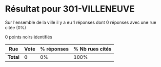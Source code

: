 # Résultat pour 301-VILLENEUVE

Sur l'ensemble de la ville il y a eu 1 réponses dont 0 réponses avec une rue citée (0%)

0 points noirs identifiés

| Rue | Vote | % réponses | % Nb rues cités|
|-----|------|------------|----------------|
| **Total** | 0 | 0% | 100%|
